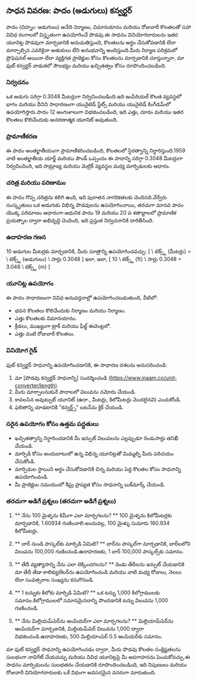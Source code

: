 ## సాధన వివరణ: పాదం (అడుగులు) కన్వర్టర్

పాదం (చిహ్నం: అడుగులు) అనేది నిర్మాణం, విమానయానం మరియు రోజువారీ కొలతలతో సహా వివిధ రంగాలలో విస్తృతంగా ఉపయోగించే పొడవు.ఈ సాధనం వినియోగదారులను ఇతర యూనిట్ల పొడవుగా మార్చడానికి అనుమతిస్తుంది, కొలతలను అర్థం చేసుకోవడానికి లేదా మార్చాల్సిన ఎవరికైనా అతుకులు లేని అనుభవాన్ని అందిస్తుంది.మీరు నిర్మాణ పరిశ్రమలో ప్రొఫెషనల్ అయినా లేదా వ్యక్తిగత ప్రాజెక్టుల కోసం కొలతలను మార్చడానికి చూస్తున్నారా, మా ఫుట్ కన్వర్టర్ వాడుకలో సౌలభ్యం మరియు ఖచ్చితత్వం కోసం రూపొందించబడింది.

### నిర్వచనం
ఒక అడుగు సరిగ్గా 0.3048 మీటర్లుగా నిర్వచించబడింది.ఇది ఇంపీరియల్ కొలత వ్యవస్థలో భాగం మరియు దీనిని సాధారణంగా యునైటెడ్ స్టేట్స్ మరియు యునైటెడ్ కింగ్‌డమ్‌లో ఉపయోగిస్తారు.పాదం 12 అంగుళాలుగా విభజించబడింది, ఇది ఎత్తు, దూరం మరియు ఇతర కొలతలు కొలిచేందుకు ఆచరణాత్మక యూనిట్ అవుతుంది.

### ప్రామాణీకరణ
ఈ పాదం అంతర్జాతీయంగా ప్రామాణీకరించబడింది, కొలతలలో స్థిరత్వాన్ని నిర్ధారిస్తుంది.1959 నాటి అంతర్జాతీయ యార్డ్ మరియు పౌండ్ ఒప్పందం ఈ పాదాన్ని సరిగ్గా 0.3048 మీటర్లుగా నిర్వచించింది, ఇది సామ్రాజ్య మరియు మెట్రిక్ వ్యవస్థల మధ్య మార్పిడులకు ఆధారం.

### చరిత్ర మరియు పరిణామం
ఈ పాదం గొప్ప చరిత్రను కలిగి ఉంది, ఇది పురాతన నాగరికతలకు చెందినది.వేర్వేరు సంస్కృతులు ఒక అడుగుకు విభిన్న పొడవులను ఉపయోగించాయి, తరచుగా మానవ పాదం యొక్క పరిమాణం ఆధారంగా.ఆధునిక పాదం 19 మరియు 20 వ శతాబ్దాలలో ప్రామాణిక ప్రయత్నాల ద్వారా అభివృద్ధి చెందింది, ఇది ప్రస్తుత నిర్వచనానికి దారితీసింది.

### ఉదాహరణ గణన
10 అడుగుల మీటర్లకు మార్చడానికి, మీరు సూత్రాన్ని ఉపయోగించవచ్చు:
[
\ టెక్స్ట్ {మీటర్లు} = \ టెక్స్ట్ {అడుగులు} \ సార్లు 0.3048
\]
ఇలా, ఇలా,
[
10 \ టెక్స్ట్ {ft} \ సార్లు 0.3048 = 3.048 \ టెక్స్ట్ {m}
\]

### యూనిట్ల ఉపయోగం
ఈ పాదం సాధారణంగా వివిధ అనువర్తనాల్లో ఉపయోగించబడుతుంది, వీటిలో:
- భవన కొలతలు కొలిచేందుకు నిర్మాణం మరియు నిర్మాణం.
- ఎత్తు కొలతలకు విమానయానం.
- క్రీడలు, ముఖ్యంగా ట్రాక్ మరియు ఫీల్డ్ ఈవెంట్లలో.
- ఎత్తు వంటి రోజువారీ కొలతలు.

### వినియోగ గైడ్
ఫుట్ కన్వర్టర్ సాధనాన్ని ఉపయోగించడానికి, ఈ సాధారణ దశలను అనుసరించండి:
1. మా [పొడవు కన్వర్టర్ సాధనాన్ని] సందర్శించండి (https://www.inaam.co/unit-converter/length).
2. మీరు మార్చాలనుకునే పాదాలలో విలువను నమోదు చేయండి.
3. కావలసిన అవుట్పుట్ యూనిట్ (ఉదా., మీటర్లు, కిలోమీటర్లు మొదలైనవి) ఎంచుకోండి.
4. ఫలితాన్ని చూడటానికి "కన్వర్ట్స్" బటన్‌ను క్లిక్ చేయండి.

### సరైన ఉపయోగం కోసం ఉత్తమ పద్ధతులు
- ఖచ్చితత్వాన్ని నిర్ధారించడానికి మీ ఇన్పుట్ విలువలను ఎల్లప్పుడూ రెండుసార్లు తనిఖీ చేయండి.
- మార్పిడి కోసం అందుబాటులో ఉన్న విభిన్న యూనిట్లతో మిమ్మల్ని మీరు పరిచయం చేసుకోండి.
- మార్పిడుల స్థాయిని అర్థం చేసుకోవడానికి చిన్న మరియు పెద్ద కొలతల కోసం సాధనాన్ని ఉపయోగించండి.
- మీ ప్రాజెక్టుల సమయంలో శీఘ్ర ప్రాప్యత కోసం సాధనాన్ని బుక్‌మార్క్ చేయండి.

### తరచుగా అడిగే ప్రశ్నలు (తరచుగా అడిగే ప్రశ్నలు)

1. ** నేను 100 మైళ్ళను కిమీగా ఎలా మార్చగలను? **
100 మైళ్ళను కిలోమీటర్లకు మార్చడానికి, 1.60934 గుణించాలి.అందువల్ల, 100 మైళ్ళు సుమారు 160.934 కిలోమీటర్లు.

2. ** బార్ నుండి పాస్కల్‌కు మార్పిడి ఏమిటి? **
బార్‌ను పాస్కల్‌గా మార్చడానికి, బార్‌లలోని విలువను 100,000 గుణించండి.ఉదాహరణకు, 1 బార్ 100,000 పాస్కల్స్‌కు సమానం.

3. ** తేదీ వ్యత్యాసాన్ని నేను ఎలా లెక్కించగలను? **
రెండు తేదీలను ఇన్పుట్ చేయడానికి మా తేదీ తేడా కాలిక్యులేటర్‌ను ఉపయోగించండి మరియు వాటి మధ్య రోజులు, నెలలు లేదా సంవత్సరాల సంఖ్యను కనుగొనండి.

4. ** 1 టన్నుకు కిలోకు మార్పిడి ఏమిటి? **
ఒక టన్ను 1,000 కిలోగ్రాములకు సమానం.కిలోగ్రాములలో సమానమైనదాన్ని పొందడానికి టన్ను విలువను 1,000 గుణించండి.

5. ** నేను మిల్లియమ్‌పెర్‌ను ఆంపియర్‌గా ఎలా మార్చగలను? **
మిల్లియామ్‌పెర్‌ను ఆంపియర్‌గా మార్చడానికి, మిల్లియమ్‌పెర్ విలువను 1,000 ద్వారా విభజించండి.ఉదాహరణకు, 500 మిల్లియాంపెర్ 0.5 ఆంపియర్‌కు సమానం.

మా ఫుట్ కన్వర్టర్ సాధనాన్ని ఉపయోగించడం ద్వారా, మీరు పొడవు కొలతల సంక్లిష్టతలను సులభంగా నావిగేట్ చేయవచ్చు మరియు వివిధ యూనిట్లపై మీ అవగాహనను పెంచుకోవచ్చు.ఈ సాధనం మార్పిడులను సులభతరం చేయడానికి రూపొందించబడింది, ఇది నిపుణులు మరియు రోజువారీ వినియోగదారులకు ఒకే విధంగా అవసరమైన వనరుగా మారుతుంది.